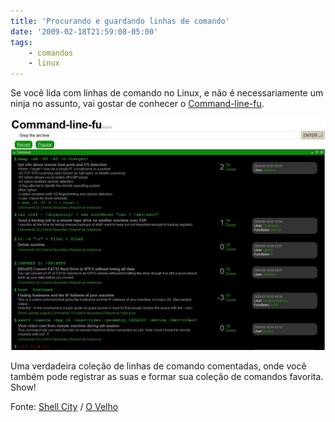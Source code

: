 ```yaml
---
title: 'Procurando e guardando linhas de comando'
date: '2009-02-18T21:59:08-05:00'
tags:
    - comandos
    - linux
---
```


Se você lida com linhas de comando no Linux, e não é necessariamente um ninja no assunto, vai gostar de conhecer o [Command-line-fu](http://www.commandlinefu.com/).

[![command-line_fu](/wp-content/uploads/2009/02/command-line_fu.jpg "command-line_fu")](/wp-content/uploads/2009/02/command-line_fu.jpg)

Uma verdadeira coleção de linhas de comando comentadas, onde você também pode registrar as suas e formar sua coleção de comandos favorita. Show!

Fonte: [Shell City](http://shellcity.net/) / [O Velho](http://www.ovelho.com/)
